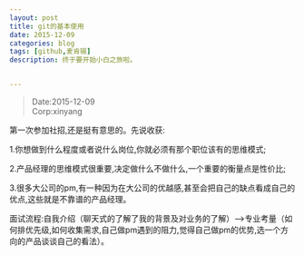 ```yaml
---
layout: post
title: git的基本使用
date: 2015-12-09
categories: blog
tags: [github,麦肯锡]
description: 终于要开始小白之旅啦。


---
```


>Date:2015-12-09  
 Corp:xinyang 

第一次参加社招,还是挺有意思的。先说收获:  

1.你想做到什么程度或者说什么岗位,你就必须有那个职位该有的思维模式;  

2.产品经理的思维模式很重要,决定做什么不做什么,一个重要的衡量点是性价比;  

3.很多大公司的pm,有一种因为在大公司的优越感,甚至会把自己的缺点看成自己的优点,这些就是不靠谱的产品经理。

面试流程:自我介绍（聊天式的了解了我的背景及对业务的了解）——>专业考量（如何排优先级,如何收集需求,自己做pm遇到的阻力,觉得自己做pm的优势,选一个方向的产品谈谈自己的看法）。
